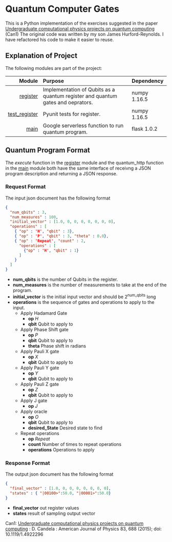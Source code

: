 # Quantum Computer Gates

This is a Python implementation of the exercises suggested in the paper [Undergraduate computational physics projects on quantum computing][Candela1] (Can1)
The original code was written by my son James Hurford-Reynolds.
I have refactored his code to make it easier to reuse.

## Explanation of Project

The following modules are part of the project:

|**Module**|**Purpose**|**Dependency**|
|---------:|:----------|:-------------|
|[register]|Implementation of Qubits as a quantum register and quantum gates and oeprators.|numpy 1.16.5|
|[test_register]|Pyunit tests for register.|numpy 1.16.5|
|[main]|Google serverless function to run quantum program.|flask 1.0.2|

## Quantum Program Format

The *execute* function in the [register] module and the quantum_http function in the [main] module
both have the same interface of receivng a JSON program description and returning a JSON response.

### Request Format ###

The input json document has the following format
```json
{
  "num_qbits" : 3,
  "num_measures" : 100,
  "initial_vector" : [1.0, 0, 0, 0, 0, 0, 0, 0],
  "operations" : [
    { "op" : 'H', "qbit" : 3},
    { "op" : 'P', "qbit" : 3, "theta" : 0.0},
    { "op" : 'Repeat', "count" : 2,
      "operations" : [
        {"op" : 'H', "qbit" : 1}
      ]
    }
  ]
}
````
* **num_qbits** is the number of Qubits in the register.
* **num_measures** is the number of measurements to take at the end of the program.
* **initial_vector** is the initial input vector and should be 2<SUP>num_qbits</SUP> long
* **operations** is the sequence of gates and operations to apply to the input.
  * Apply Hadamard Gate
    * **op** *H*
    * **qbit** Qubit to apply to
  * Apply Phase Shift gate
    * **op** *P*
    * **qbit** Qubit to apply to
    * **theta** Phase shift in radians
  * Apply Pauli X gate
    * **op** *X*
    * **qbit** Qubit to apply to
  * Apply Pauli Y gate
    * **op** *Y*
    * **qbit** Qubit to apply to
  * Apply Pauli Z gate
    * **op** *Z*
    * **qbit** Qubit to apply to
  * Apply J gate
    * **op** *J*
  * Apply oracle
    * **op** *O*
    * **qbit** Qubit to apply to
    * **desired_State** Desired state to find
  * Repeat operations
    * **op** *Repeat*
    * **count** Number of times to repeat operations
    * **operations** Operations to apply
  
### Response Format ###
The output json document has the following format
```json
{
  "final_vector" : [1.0, 0, 0, 0, 0, 0, 0, 0],
  "states" : { "|00100>":50.0, "|00001>":50.0}
}
```
* **final_vector** out register values
* **states** result of sampling output vector

Can1: [Undergraduate computational physics projects on quantum computing][Candela1] : D. Candela :
American Journal of Physics 83, 688 (2015); doi: 10.1119/1.4922296

[Candela1]:  https://doi.org/10.1119/1.4922296
[register]: register.py
[test_register]: test_register.py
[main]: main.py